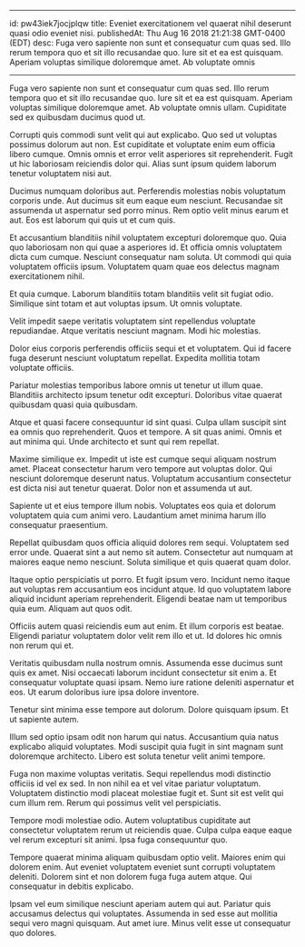 
---
id: pw43iek7jocjplqw
title: Eveniet exercitationem vel quaerat nihil deserunt quasi odio eveniet nisi.
publishedAt: Thu Aug 16 2018 21:21:38 GMT-0400 (EDT)
desc: Fuga vero sapiente non sunt et consequatur cum quas sed. Illo rerum tempora quo et sit illo recusandae quo. Iure sit et ea est quisquam. Aperiam voluptas similique doloremque amet. Ab voluptate omnis

---




Fuga vero sapiente non sunt et consequatur cum quas sed. Illo rerum tempora quo et sit illo recusandae quo. Iure sit et ea est quisquam. Aperiam voluptas similique doloremque amet. Ab voluptate omnis ullam. Cupiditate sed ex quibusdam ducimus quod ut.
 Corrupti quis commodi sunt velit qui aut explicabo. Quo sed ut voluptas possimus dolorum aut non. Est cupiditate et voluptate enim eum officia libero cumque. Omnis omnis et error velit asperiores sit reprehenderit. Fugit ut hic laboriosam reiciendis dolor qui. Alias sunt ipsum quidem laborum tenetur voluptatem nisi aut.
 Ducimus numquam doloribus aut. Perferendis molestias nobis voluptatum corporis unde. Aut ducimus sit eum eaque eum nesciunt. Recusandae sit assumenda ut aspernatur sed porro minus. Rem optio velit minus earum et aut. Eos est laborum qui quis ut et cum quis.


Et accusantium blanditiis nihil voluptatem excepturi doloremque quo. Quia quo laboriosam non qui quae a asperiores id. Et officia omnis voluptatem dicta cum cumque. Nesciunt consequatur nam soluta. Ut commodi qui quia voluptatem officiis ipsum. Voluptatem quam quae eos delectus magnam exercitationem nihil.
 Et quia cumque. Laborum blanditiis totam blanditiis velit sit fugiat odio. Similique sint totam et aut voluptas ipsum. Ut omnis voluptate.
 Velit impedit saepe veritatis voluptatem sint repellendus voluptate repudiandae. Atque veritatis nesciunt magnam. Modi hic molestias.


Dolor eius corporis perferendis officiis sequi et et voluptatem. Qui id facere fuga deserunt nesciunt voluptatum repellat. Expedita mollitia totam voluptate officiis.
 Pariatur molestias temporibus labore omnis ut tenetur ut illum quae. Blanditiis architecto ipsum tenetur odit excepturi. Doloribus vitae quaerat quibusdam quasi quia quibusdam.
 Atque et quasi facere consequuntur id sint quasi. Culpa ullam suscipit sint ea omnis quo reprehenderit. Quos et tempore. A sit quas animi. Omnis et aut minima qui. Unde architecto et sunt qui rem repellat.


Maxime similique ex. Impedit ut iste est cumque sequi aliquam nostrum amet. Placeat consectetur harum vero tempore aut voluptas dolor. Qui nesciunt doloremque deserunt natus. Voluptatum accusantium consectetur est dicta nisi aut tenetur quaerat. Dolor non et assumenda ut aut.
 Sapiente ut et eius tempore illum nobis. Voluptates eos quia et dolorum voluptatem quia cum animi vero. Laudantium amet minima harum illo consequatur praesentium.
 Repellat quibusdam quos officia aliquid dolores rem sequi. Voluptatem sed error unde. Quaerat sint a aut nemo sit autem. Consectetur aut numquam at maiores eaque nemo nesciunt. Soluta similique et quis quaerat quam dolor.


Itaque optio perspiciatis ut porro. Et fugit ipsum vero. Incidunt nemo itaque aut voluptas rem accusantium eos incidunt atque. Id quo voluptatem labore aliquid incidunt aperiam reprehenderit. Eligendi beatae nam ut temporibus quia eum. Aliquam aut quos odit.
 Officiis autem quasi reiciendis eum aut enim. Et illum corporis est beatae. Eligendi pariatur voluptatem dolor velit rem illo et ut. Id dolores hic omnis non rerum qui et.
 Veritatis quibusdam nulla nostrum omnis. Assumenda esse ducimus sunt quis ex amet. Nisi occaecati laborum incidunt consectetur sit enim a. Et consequatur voluptate quasi ipsam. Nemo iure ratione deleniti aspernatur et eos. Ut earum doloribus iure ipsa dolore inventore.


Tenetur sint minima esse tempore aut dolorum. Dolore quisquam ipsum. Et ut sapiente autem.
 Illum sed optio ipsam odit non harum qui natus. Accusantium quia natus explicabo aliquid voluptates. Modi suscipit quia fugit in sint magnam sunt doloremque architecto. Libero est soluta tenetur velit animi tempore.
 Fuga non maxime voluptas veritatis. Sequi repellendus modi distinctio officiis id vel ex sed. In non nihil ea et vel vitae pariatur voluptatum. Voluptatem distinctio modi placeat molestiae fugit et. Sunt sit est velit qui cum illum rem. Rerum qui possimus velit vel perspiciatis.


Tempore modi molestiae odio. Autem voluptatibus cupiditate aut consectetur voluptatem rerum ut reiciendis quae. Culpa culpa eaque eaque vel rerum excepturi sit animi. Ipsa fuga consequuntur quo.
 Tempore quaerat minima aliquam quibusdam optio velit. Maiores enim qui dolorem enim. Aut eveniet voluptatem eveniet sunt corrupti voluptatem deleniti. Dolorem sint et non dolorem fuga fuga autem atque. Qui consequatur in debitis explicabo.
 Ipsam vel eum similique nesciunt aperiam autem qui aut. Pariatur quis accusamus delectus qui voluptates. Assumenda in sed esse aut mollitia sequi vero magni quisquam. Aut amet iure. Minus velit esse ut consequatur quo dolores.




